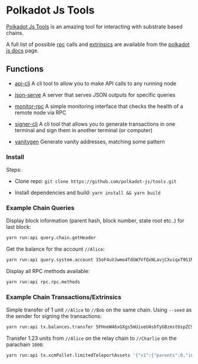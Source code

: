 # Polkadot Js Tools

[Polkadot Js Tools](https://github.com/polkadot-js/tools) is an amazing tool for interacting with substrate based chains.

A full list of possible [rpc](https://polkadot.js.org/docs/substrate/rpc/) calls and [extrinsics](https://polkadot.js.org/docs/substrate/extrinsics) are available from the [polkadot js docs](https://polkadot.js.org/docs/substrate/) page.

## Functions

- [api-cli](https://github.com/polkadot-js/tools/tree/master/packages/api-cli) A cli tool to allow you to make API calls to any running node

- [json-serve](https://github.com/polkadot-js/tools/blob/master/packages/json-serve) A server that serves JSON outputs for specific queries

- [monitor-rpc](https://github.com/polkadot-js/tools/blob/master/packages/monitor-rpc) A simple monitoring interface that checks the health of a remote node via RPC

- [signer-cli](https://github.com/polkadot-js/tools/blob/master/packages/signer-cli) A cli tool that allows you to generate transactions in one terminal and sign them in another terminal (or computer)

- [vanitygen](https://github.com/polkadot-js/tools/blob/master/packages/vanitygen) Generate vanity addresses, matching some pattern

### Install

Steps:

- Clone repo: `git clone https://github.com/polkadot-js/tools.git`

- Install dependencies and build: `yarn install && yarn build`

### Example Chain Queries

Display block information (parent hash, block number, state root etc..) for last block:

```bash
yarn run:api query.chain.getHeader
```

Get the balance for the account `//Alice`:

```bash
yarn run:api query.system.account 15oF4uVJwmo4TdGW7VfQxNLavjCXviqxT9S1MgbjMNHr6Sp5
```

Display all RPC methods available:

```bash
yarn run:api rpc.rpc.methods
```

### Example Chain Transactions/Extrinsics

Simple transfer of 1 unit `//Alice` to `//Bob` on the same chain. Using `--seed` as the sender for signing the transactions:

```bash
yarn run:api tx.balances.transfer 5FHneW46xGXgs5mUiveU4sbTyGBzmstUspZC92UhjJM694ty 10000000000 --seed "//Alice"
```

Transfer 1.23 units from `//Alice` on the relay chain to `//Charlie` on the parachain `1000`:

```bash
yarn run:api tx.xcmPallet.limitedTeleportAssets '{"v1":{"parents":0,"interior":{"x1":{"parachain":1000}}}}' '{"v1":{"parents":0,"interior":{"x1":{"AccountId32": {"id": "0x90b5ab205c6974c9ea841be688864633dc9ca8a357843eeacf2314649965fe22", "network": "Any"}}}}}' '{"v1": [ {"id": { "Concrete": {"parents":0, "interior":"Here" }}, "Fun": { "Fungible": "12300000000"}}]}'  0 Unlimited  --seed "//Alice"
```
